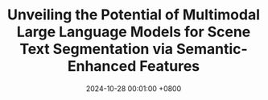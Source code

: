 ---
title:          "Unveiling the Potential of Multimodal Large Language Models for Scene Text Segmentation via Semantic-Enhanced Features"
date:           2024-10-28 00:01:00 +0800
selected:       true
pub:            "IEEE International Conference on Image Processing Workshop (ICIPW)"
pub_last:       ' <span class="badge badge-pill badge-publication badge-success">Presentation</span>'
pub_date:       "2024"

# abstract: >-
#   This study explores the potential of multimodal large language models in scene text segmentation by leveraging semantic-enhanced features. It demonstrates the synergy between textual and visual modalities to improve segmentation tasks.
cover:          /assets/images/covers/icipw24.png
authors:
  - Ho Jun Kim*
  - <u>Hyung Kyu Kim</u>*
  - Sangmin Lee
  - Hak Gu Kim
links:
  Paper: ""
  # Code: ""
---